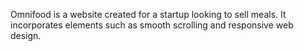 Omnifood is a website created for a startup looking to sell meals. It incorporates elements such as smooth scrolling and responsive web design. 
